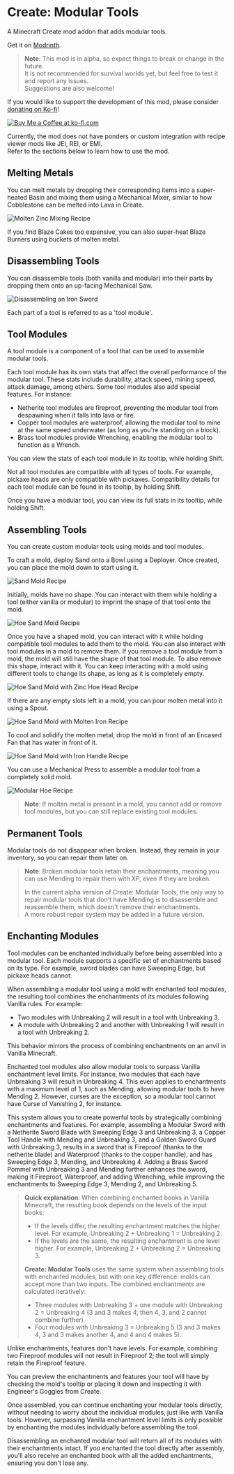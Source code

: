# Create: Modular Tools

A Minecraft Create mod addon that adds modular tools.

Get it on [Modrinth](https://modrinth.com/mod/create-modular-tools).

> **Note**: This mod is in alpha, so expect things to break or change in the future.  
> It is not recommended for survival worlds yet, but feel free to test it and report any issues.  
> Suggestions are also welcome!

If you would like to support the development of this mod, please consider <a href="https://ko-fi.com/zlt09">donating on Ko-fi</a>!

<a href='https://ko-fi.com/J3J810251V' target='_blank'><img src='https://storage.ko-fi.com/cdn/kofi3.png?v=3' alt='Buy Me a Coffee at ko-fi.com'></a>

Currently, the mod does not have ponders or custom integration with recipe viewer mods like JEI, REI, or EMI.  
Refer to the sections below to learn how to use the mod.

## Melting Metals

You can melt metals by dropping their corresponding items into a super-heated Basin and mixing them using a Mechanical Mixer, similar to how Cobblestone can be melted into Lava in Create.

![Molten Zinc Mixing Recipe](https://github.com/user-attachments/assets/7c128396-0029-44a6-880e-c075e7eaa3ec)

If you find Blaze Cakes too expensive, you can also super-heat Blaze Burners using buckets of molten metal.

## Disassembling Tools

You can disassemble tools (both vanilla and modular) into their parts by dropping them onto an up-facing Mechanical Saw.

![Disassembling an Iron Sword](https://github.com/user-attachments/assets/0b2a657b-e0ae-423c-b923-614954d380bc)

Each part of a tool is referred to as a 'tool module'.

## Tool Modules

A tool module is a component of a tool that can be used to assemble modular tools.

Each tool module has its own stats that affect the overall performance of the modular tool. These stats include durability, attack speed, mining speed, attack damage, among others. Some tool modules also add special features. For instance:

- Netherite tool modules are fireproof, preventing the modular tool from despawning when it falls into lava or fire.
- Copper tool modules are waterproof, allowing the modular tool to mine at the same speed underwater (as long as you're standing on a block).
- Brass tool modules provide Wrenching, enabling the modular tool to function as a Wrench.

You can view the stats of each tool module in its tooltip, while holding Shift.

Not all tool modules are compatible with all types of tools. For example, pickaxe heads are only compatible with pickaxes. Compatibility details for each tool module can be found in its tooltip, by holding Shift.

Once you have a modular tool, you can view its full stats in its tooltip, while holding Shift.

## Assembling Tools

You can create custom modular tools using molds and tool modules.

To craft a mold, deploy Sand onto a Bowl using a Deployer. Once created, you can place the mold down to start using it.

![Sand Mold Recipe](https://github.com/user-attachments/assets/a99acce7-7d25-48a5-b318-9d0b861150d3)

Initially, molds have no shape. You can interact with them while holding a tool (either vanilla or modular) to imprint the shape of that tool onto the mold.

![Hoe Sand Mold Recipe](https://github.com/user-attachments/assets/4e023ef9-b425-46da-a14b-0faddc193ccb)

Once you have a shaped mold, you can interact with it while holding compatible tool modules to add them to the mold. You can also interact with tool modules in a mold to remove them. If you remove a tool module from a mold, the mold will still have the shape of that tool module. To also remove this shape, interact with it. You can keep interacting with a mold using different tools to change its shape, as long as it is completely empty.

![Hoe Sand Mold with Zinc Hoe Head Recipe](https://github.com/user-attachments/assets/41c0d4b2-d437-4e45-a0f6-95f59797d50e)

If there are any empty slots left in a mold, you can pour molten metal into it using a Spout.

![Hoe Sand Mold with Molten Iron Recipe](https://github.com/user-attachments/assets/7a03ae4a-ffad-4cc4-b582-4da89ca0ded1)

To cool and solidify the molten metal, drop the mold in front of an Encased Fan that has water in front of it.

![Hoe Sand Mold with Iron Handle Recipe](https://github.com/user-attachments/assets/76200554-6fef-4172-99f6-c5a28fa2a582)

You can use a Mechanical Press to assemble a modular tool from a completely solid mold.

![Modular Hoe Recipe](https://github.com/user-attachments/assets/f60031fd-80de-407e-957c-639f032af633)

> **Note**: If molten metal is present in a mold, you cannot add or remove tool modules, but you can still replace existing tool modules.

## Permanent Tools

Modular tools do not disappear when broken. Instead, they remain in your inventory, so you can repair them later on.

> **Note**: Broken modular tools retain their enchantments, meaning you can use Mending to repair them with XP, even if they are broken.
> 
> In the current alpha version of Create: Modular Tools, the only way to repair modular tools that don't have Mending is to disassemble and reassemble them, which doesn't remove their enchantments.  
> A more robust repair system may be added in a future version.

## Enchanting Modules

Tool modules can be enchanted individually before being assembled into a modular tool. Each module supports a specific set of enchantments based on its type. For example, sword blades can have Sweeping Edge, but pickaxe heads cannot.

When assembling a modular tool using a mold with enchanted tool modules, the resulting tool combines the enchantments of its modules following Vanilla rules. For example:

- Two modules with Unbreaking 2 will result in a tool with Unbreaking 3.
- A module with Unbreaking 2 and another with Unbreaking 1 will result in a tool with Unbreaking 2.

This behavior mirrors the process of combining enchantments on an anvil in Vanilla Minecraft.

Enchanted tool modules also allow modular tools to surpass Vanilla enchantment level limits. For instance, two modules that each have Unbreaking 3 will result in Unbreaking 4. This even applies to enchantments with a maximum level of 1, such as Mending, allowing modular tools to have Mending 2. However, curses are the exception, so a modular tool cannot have Curse of Vanishing 2, for instance.

This system allows you to create powerful tools by strategically combining enchantments and features. For example, assembling a Modular Sword with a Netherite Sword Blade with Sweeping Edge 3 and Unbreaking 3, a Copper Tool Handle with Mending and Unbreaking 3, and a Golden Sword Guard with Unbreaking 3, results in a sword that is Fireproof (thanks to the netherite blade) and Waterproof (thanks to the copper handle), and has Sweeping Edge 3, Mending, and Unbreaking 4. Adding a Brass Sword Pommel with Unbreaking 3 and Mending further enhances the sword, making it Fireproof, Waterproof, and adding Wrenching, while improving the enchantments to Sweeping Edge 3, Mending 2, and Unbreaking 5.

> **Quick explanation**: When combining enchanted books in Vanilla Minecraft, the resulting book depends on the levels of the input books:
> - If the levels differ, the resulting enchantment matches the higher level. For example, Unbreaking 2 + Unbreaking 1 = Unbreaking 2.
> - If the levels are the same, the resulting enchantment is one level higher. For example, Unbreaking 2 + Unbreaking 2 = Unbreaking 3.
>
> **Create: Modular Tools** uses the same system when assembling tools with enchanted modules, but with one key difference: molds can accept more than two inputs. The combined enchantments are calculated iteratively:
> - Three modules with Unbreaking 3 + one module with Unbreaking 2 = Unbreaking 4 (3 and 3 makes 4, then 4, 3, and 2 cannot combine further).
> - Four modules with Unbreaking 3 = Unbreaking 5 (3 and 3 makes 4, 3 and 3 makes another 4, and 4 and 4 makes 5).

Unlike enchantments, features don't have levels. For example, combining two Fireproof modules will not result in Fireproof 2; the tool will simply retain the Fireproof feature.

You can preview the enchantments and features your tool will have by checking the mold's tooltip or placing it down and inspecting it with Engineer's Goggles from Create.

Once assembled, you can continue enchanting your modular tools directly, without needing to worry about the individual modules, just like with Vanilla tools. However, surpassing Vanilla enchantment level limits is only possible by enchanting the modules individually before assembling the tool.

Disassembling an enchanted modular tool will return all of its modules with their enchantments intact. If you enchanted the tool directly after assembly, you'll also receive an enchanted book with all the added enchantments, ensuring you don't lose any.

